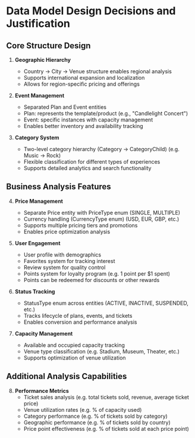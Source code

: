 # Data Model Design Decisions and Justification

## Core Structure Design
1. **Geographic Hierarchy**
   - Country -> City -> Venue structure enables regional analysis
   - Supports international expansion and localization
   - Allows for region-specific pricing and offerings

2. **Event Management**
   - Separated Plan and Event entities
   - Plan: represents the template/product (e.g., "Candlelight Concert")
   - Event: specific instances with capacity management
   - Enables better inventory and availability tracking

3. **Category System**
   - Two-level category hierarchy (Category -> CategoryChild) (e.g. Music -> Rock)
   - Flexible classification for different types of experiences
   - Supports detailed analytics and search functionality

## Business Analysis Features

4. **Price Management**
   - Separate Price entity with PriceType enum (SINGLE, MULTIPLE)
   - Currency handling (CurrencyType enum) (USD, EUR, GBP, etc.)
   - Supports multiple pricing tiers and promotions
   - Enables price optimization analysis

5. **User Engagement**
   - User profile with demographics
   - Favorites system for tracking interest
   - Review system for quality control
   - Points system for loyalty program (e.g. 1 point per $1 spent)
   - Points can be redeemed for discounts or other rewards

6. **Status Tracking**
   - StatusType enum across entities (ACTIVE, INACTIVE, SUSPENDED, etc.)
   - Tracks lifecycle of plans, events, and tickets
   - Enables conversion and performance analysis

7. **Capacity Management**
   - Available and occupied capacity tracking
   - Venue type classification (e.g. Stadium, Museum, Theater, etc.)
   - Supports optimization of venue utilization

## Additional Analysis Capabilities

8. **Performance Metrics**
   - Ticket sales analysis (e.g. total tickets sold, revenue, average ticket price)
   - Venue utilization rates (e.g. % of capacity used)
   - Category performance (e.g. % of tickets sold by category)
   - Geographic performance (e.g. % of tickets sold by country)
   - Price point effectiveness (e.g. % of tickets sold at each price point)